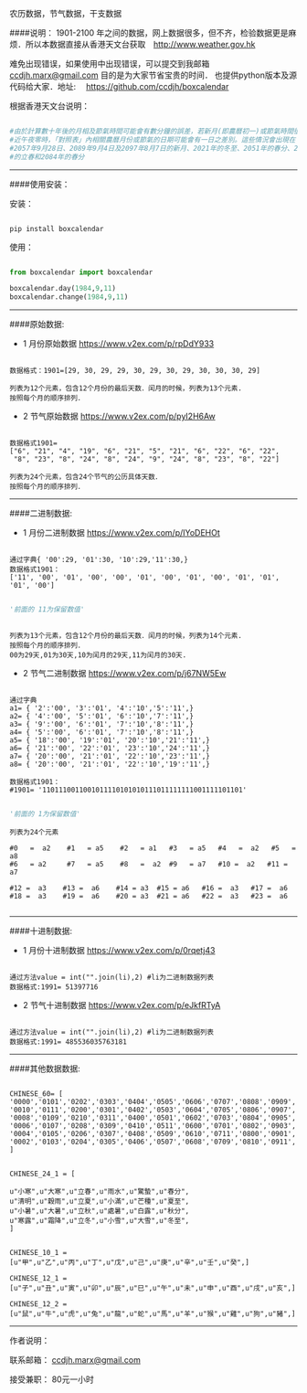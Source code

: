 农历数据，节气数据，干支数据

####说明：
1901-2100 年之间的数据，网上数据很多，但不齐，检验数据更是麻烦．所以本数据直接从香港天文台获取　http://www.weather.gov.hk 

难免出现错误，如果使用中出现错误，可以提交到我邮箱　ccdjh.marx@gmail.com 
目的是为大家节省宝贵的时间．
也提供python版本及源代码给大家．地址:　 https://github.com/ccdjh/boxcalendar

根据香港天文台说明：

```python

#由於計算數十年後的月相及節氣時間可能會有數分鐘的誤差，若新月(即農曆初一)或節氣時間很接
#近午夜零時，「對照表」內相關農曆月份或節氣的日期可能會有一日之差別。這些情況會出現在
#2057年9月28日、2089年9月4日及2097年8月7日的新月、2021年的冬至、2051年的春分、2083年
#的立春和2084年的春分

```

-----------------------------------------

####使用安装：

安装：

```text

pip install boxcalendar

```

使用：

```python

from boxcalendar import boxcalendar

boxcalendar.day(1984,9,11)
boxcalendar.change(1984,9,11)

```

------------------------------------------------------------------------------


####原始数据:

 -  1 月份原始数据
https://www.v2ex.com/p/rpDdY933

```text

数据格式：1901=[29, 30, 29, 29, 30, 29, 30, 29, 30, 30, 30, 29]

列表为12个元素，包含12个月份的最后天数．闰月的时候，列表为13个元素.
按照每个月的顺序排列．

```

 -  2 节气原始数据
https://www.v2ex.com/p/pyI2H6Aw

```text

数据格式1901=
["6", "21", "4", "19", "6", "21", "5", "21", "6", "22", "6", "22",
 "8", "23", "8", "24", "8", "24", "9", "24", "8", "23", "8", "22"]

列表为24个元素，包含24个节气的公历具体天数．
按照每个月的顺序排列．

```
-----------------------------------------


####二进制数据:

 -  1 月份二进制数据
https://www.v2ex.com/p/IYoDEHOt

```text

通过字典{ '00':29, '01':30, '10':29,'11':30,}
数据格式1901：
['11', '00', '01', '00', '00', '01', '00', '01', '00', '01', '01', '01', '00']

```

```python

'前面的 11为保留数值'

```
```text

列表为13个元素，包含12个月份的最后天数．闰月的时候，列表为14个元素.
按照每个月的顺序排列．
00为29天,01为30天,10为闰月的29天,11为闰月的30天.

```


 -  2 节气二进制数据
https://www.v2ex.com/p/j67NW5Ew

```text

通过字典
a1= { '2':'00', '3':'01', '4':'10','5':'11',}
a2= { '4':'00', '5':'01', '6':'10','7':'11',}
a3= { '9':'00', '6':'01', '7':'10','8':'11',}
a4= { '5':'00', '6':'01', '7':'10','8':'11',}
a5= { '18':'00', '19':'01', '20':'10','21':'11',}
a6= { '21':'00', '22':'01', '23':'10','24':'11',} 
a7= { '20':'00', '21':'01', '22':'10','23':'11',}
a8= { '20':'00', '21':'01', '22':'10','19':'11',} 

数据格式1901：
#1901= '1101110011001011110101010111011111111001111101101'

```

```python

'前面的 1为保留数值'

```

```text
列表为24个元素

#0   =  a2    #1   = a5    #2   = a1   #3   = a5   #4   =  a2   #5   =  a8
#6   = a2     #7   = a5    #8   =  a2  #9   = a7   #10 =  a2   #11 =  a7 
    
#12 =  a3    #13 =  a6    #14 = a3  #15 = a6   #16 =  a3   #17 =  a6
#18 =  a3    #19 =  a6    #20 = a3  #21 = a6   #22 =  a3   #23 =  a6


```
-----------------------------------------


####十进制数据:

 -  1 月份十进制数据
https://www.v2ex.com/p/0rqetj43

```text

通过方法value = int("".join(li),2) #li为二进制数据列表
数据格式:1991= 51397716

```

 -  2 节气十进制数据
https://www.v2ex.com/p/eJkfRTyA

```text

通过方法value = int("".join(li),2) #li为二进制数据列表
数据格式:1991= 485536035763181

```

-----------------------------------------



####其他数据数据:

```text

CHINESE_60= [
'0000','0101','0202','0303','0404','0505','0606','0707','0808','0909',
'0010','0111','0200','0301','0402','0503','0604','0705','0806','0907',
'0008','0109','0210','0311','0400','0501','0602','0703','0804','0905',
'0006','0107','0208','0309','0410','0511','0600','0701','0802','0903',
'0004','0105','0206','0307','0408','0509','0610','0711','0800','0901',
'0002','0103','0204','0305','0406','0507','0608','0709','0810','0911',
]

```

```text

CHINESE_24_1 = [

u"小寒",u"大寒",u"立春",u"雨水",u"驚蟄",u"春分",
u"清明",u"穀雨",u"立夏",u"小滿",u"芒種",u"夏至",
u"小暑",u"大暑",u"立秋",u"處暑",u"白露",u"秋分",
u"寒露",u"霜降",u"立冬",u"小雪",u"大雪",u"冬至",
]

```

```text

CHINESE_10_1 = 
[u"甲",u"乙",u"丙",u"丁",u"戊",u"己",u"庚",u"辛",u"壬",u"癸",] 

CHINESE_12_1 = 
[u"子",u"丑",u"寅",u"卯",u"辰",u"巳",u"午",u"未",u"申",u"酉",u"戌",u"亥",] 

CHINESE_12_2 = 
[u"鼠",u"牛",u"虎",u"兔",u"龍",u"蛇",u"馬",u"羊",u"猴",u"雞",u"狗",u"豬",]

```
-----------------------------------------


作者说明：

联系邮箱：     ccdjh.marx@gmail.com

接受兼职：     80元一小时
